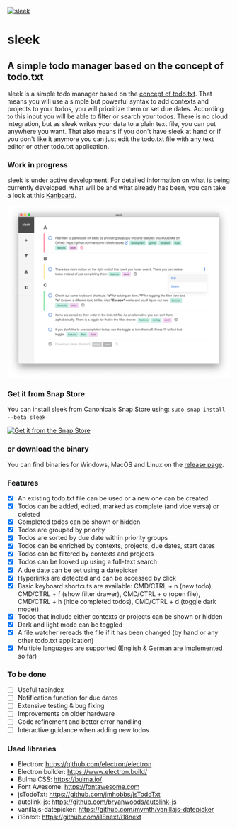 [![sleek](https://snapcraft.io/sleek/badge.svg)](https://snapcraft.io/sleek)
# sleek
## A simple todo manager based on the concept of todo.txt
sleek is a simple todo manager based on the <a href="https://github.com/todotxt/todo.txt">concept of todo.txt</a>. That means you will use a simple but powerful syntax to add contexts and projects to your todos, you will prioritize them or set due dates. According to this input you will be able to filter or search your todos. There is no cloud integration, but as sleek writes your data to a plain text file, you can put anywhere you want. That also means if you don't have sleek at hand or if you don't like it anymore you can just edit the todo.txt file with any text editor or other todo.txt application.

### Work in progress
sleek is under active development. For detailed information on what is being currently developed, what will be and what already has been, you can take a look at this <a href="https://datenkrake.eu/kanboard/?controller=BoardViewController&action=readonly&token=7a2e9e391ee6d324070a0bebcbc7a42b6eef4b19117b4cd3d434933edad9">Kanboard</a>.

![Alt text](assets/screenshots/sleek.screenshot_main.png?raw=true "Screenshot of sleek")

### Get it from Snap Store
You can install sleek from Canonicals Snap Store using: `sudo snap install --beta sleek`

[![Get it from the Snap Store](https://snapcraft.io/static/images/badges/en/snap-store-black.svg)](https://snapcraft.io/sleek)

### or download the binary
You can find binaries for Windows, MacOS and Linux on the <a href="https://github.com/ransome1/sleek/releases/latest">release page</a>.

### Features
* [x] An existing todo.txt file can be used or a new one can be created
* [x] Todos can be added, edited, marked as complete (and vice versa) or deleted
* [x] Completed todos can be shown or hidden
* [x] Todos are grouped by priority
* [x] Todos are sorted by due date within priority groups
* [x] Todos can be enriched by contexts, projects, due dates, start dates
* [x] Todos can be filtered by contexts and projects
* [x] Todos can be looked up using a full-text search
* [x] A due date can be set using a datepicker
* [x] Hyperlinks are detected and can be accessed by click
* [x] Basic keyboard shortcuts are available: CMD/CTRL + n (new todo), CMD/CTRL + f (show filter drawer), CMD/CTRL + o (open file), CMD/CTRL + h (hide completed todos), CMD/CTRL + d (toggle dark mode))
* [x] Todos that include either contexts or projects can be shown or hidden
* [x] Dark and light mode can be toggled
* [x] A file watcher rereads the file if it has been changed (by hand or any other todo.txt application)
* [x] Multiple languages are supported (English & German are implemented so far)

### To be done
* [ ] Useful tabindex
* [ ] Notification function for due dates
* [ ] Extensive testing & bug fixing
* [ ] Improvements on older hardware
* [ ] Code refinement and better error handling
* [ ] Interactive guidance when adding new todos

### Used libraries
- Electron: https://github.com/electron/electron
- Electron builder: https://www.electron.build/
- Bulma CSS: https://bulma.io/
- Font Awesome: https://fontawesome.com
- jsTodoTxt: https://github.com/jmhobbs/jsTodoTxt
- autolink-js: https://github.com/bryanwoods/autolink-js
- vanillajs-datepicker: https://github.com/mymth/vanillajs-datepicker
- i18next: https://github.com/i18next/i18next
